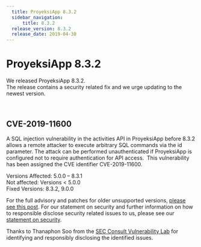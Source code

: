 ```yaml
---
  title: ProyeksiApp 8.3.2
  sidebar_navigation:
      title: 8.3.2
  release_version: 8.3.2
  release_date: 2019-04-30
---
```



# ProyeksiApp 8.3.2

We released ProyeksiApp 8.3.2.  
The release contains a security related fix and we urge updating to the
newest version.

 

## CVE-2019-11600

A SQL injection vulnerability in the activities API in ProyeksiApp
before 8.3.2 allows a remote attacker to execute arbitrary SQL commands
via the id parameter. The attack can be performed unauthenticated if
ProyeksiApp is configured not to require authentication for API access. 
This vulnerability has been assigned the CVE identifier CVE-2019-11600.

Versions Affected: 5.0.0 – 8.3.1  
Not affected: Versions \< 5.0.0  
Fixed Versions: 8.3.2, 9.0.0

For the full advisory and patches for older unsupported versions,
[please see this
post](https://groups.google.com/d/msg/openproject-security/XlucAJMxmzM/hESpOaFVAwAJ).
For our statement on security and further information on how to
responsible disclose security related issues to us, please see our
[statement on security](../../development/security/).

Thanks to Thanaphon Soo from the [SEC Consult Vulnerability
Lab](https://www.sec-consult.com) for identifying and responsibly
disclosing the identified issues.


